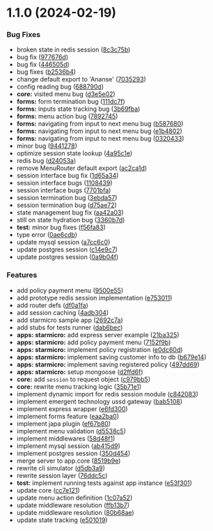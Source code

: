 # 1.1.0 (2024-02-19)


### Bug Fixes

* broken state in redis session ([8c3c75b](https://github.com/ephrimlawrence/ananse/commit/8c3c75bc134d01c8fbaa5d26de7b675d57ae683e))
* bug fix ([977676d](https://github.com/ephrimlawrence/ananse/commit/977676d8e73014cf7905a911a4ec88e9c4af888e))
* bug fix ([446505d](https://github.com/ephrimlawrence/ananse/commit/446505d1c031e589f47be60e2bb9b15012b40512))
* bug fixes ([b2536b4](https://github.com/ephrimlawrence/ananse/commit/b2536b4f8545ec526f541dfc283f6f511590d54f))
* change default export to 'Ananse' ([7035293](https://github.com/ephrimlawrence/ananse/commit/7035293819ba14059af88fbec57b09caaecd3df4))
* config reading bug ([688790d](https://github.com/ephrimlawrence/ananse/commit/688790dcd965d2b2a7da6ecd7a683889c24ccde5))
* **core:** visited menu bug ([d3e5e02](https://github.com/ephrimlawrence/ananse/commit/d3e5e025b4cd9a77b8f5c48e8c91523fbd4eff12))
* **forms:** form termination bug ([111dc7f](https://github.com/ephrimlawrence/ananse/commit/111dc7fe7470ce204b8965e6b1210927e7083297))
* **forms:** inputs state tracking bug ([3b69fba](https://github.com/ephrimlawrence/ananse/commit/3b69fba4ec350858c4b25b68a99922b556321c56))
* **forms:** menu action bug ([7892745](https://github.com/ephrimlawrence/ananse/commit/7892745b7d7d3b1aa16fab60408d4ce9e783b5d1))
* **forms:** navigating from input to next menu bug ([b587680](https://github.com/ephrimlawrence/ananse/commit/b587680b0c9a80de97f6e9f0cc299c75c2ffb539))
* **forms:** navigating from input to next menu bug ([e1b4802](https://github.com/ephrimlawrence/ananse/commit/e1b4802b2c6b6d974b91d5cf395e4e3b3ca5ec40))
* **forms:** navigating from input to next menu bug ([0320433](https://github.com/ephrimlawrence/ananse/commit/03204335e7d9743ccd50d3307334536525e1f273))
* minor bug ([9441278](https://github.com/ephrimlawrence/ananse/commit/9441278e39507b3a4448c549fdc2146d097c80e1))
* optimize session state lookup ([4a95c1e](https://github.com/ephrimlawrence/ananse/commit/4a95c1e572abd6f43e6fdfa4ed7357ac93dfd0eb))
* redis bug ([d24053a](https://github.com/ephrimlawrence/ananse/commit/d24053a36ae701b14ca25e9752e5e38727fdbb4e))
* remove MenuRouter default export ([ac2ca1d](https://github.com/ephrimlawrence/ananse/commit/ac2ca1d75ed85e3eb6b47fca2294f61b5de49fc8))
* session interface bug fix ([1d65a34](https://github.com/ephrimlawrence/ananse/commit/1d65a34ad60327647eca0cb7be0f660d1a296eeb))
* session interface bugs ([1108439](https://github.com/ephrimlawrence/ananse/commit/1108439952b20b0747a691b798ae8de277ae8e59))
* session interface bugs ([7701bfa](https://github.com/ephrimlawrence/ananse/commit/7701bfa81a49f8270b8001b43d67619a459df1ad))
* session termination bug ([3ebda57](https://github.com/ephrimlawrence/ananse/commit/3ebda575b9cbda0dddf189c81e3408851c7236c0))
* session termination bug ([d75ae72](https://github.com/ephrimlawrence/ananse/commit/d75ae72614a84a8f92962be334bdaabd48d1cc0e))
* state management bug fix ([aa42a03](https://github.com/ephrimlawrence/ananse/commit/aa42a03035d095baa22f19154017f8f6e62badbb))
* still on state hydration bug ([3360b7d](https://github.com/ephrimlawrence/ananse/commit/3360b7d6705b0578fbadaaa8465626b5373add30))
* **test:** minor bug fixes ([f56fa83](https://github.com/ephrimlawrence/ananse/commit/f56fa83d376bc44efc21d2ae6151bf724d66dc99))
* type error ([0ae6cdb](https://github.com/ephrimlawrence/ananse/commit/0ae6cdb6c5099547475cf6de9a7e128a5072ae00))
* update mysql session ([a7cc6c0](https://github.com/ephrimlawrence/ananse/commit/a7cc6c05a6a6bbf5f21a91af0dd017b8b727b0c9))
* update postgres session ([c14e9c7](https://github.com/ephrimlawrence/ananse/commit/c14e9c7a04e08020321e4d435ee851a6e0c4a07a))
* update postgres session ([0a9b04f](https://github.com/ephrimlawrence/ananse/commit/0a9b04fdb2cf7ac2be40e66663e82276e3b9b2c1))


### Features

* add policy payment menu ([9500e55](https://github.com/ephrimlawrence/ananse/commit/9500e55bea64d364eeb576bd8cb98c4e38f4e92e))
* add prototype redis session implementation ([e753011](https://github.com/ephrimlawrence/ananse/commit/e7530117974f2e925acb1701186bdf38d17039e7))
* add router defs ([df0a1fa](https://github.com/ephrimlawrence/ananse/commit/df0a1faf37d97bdf87d3fe258eee7830b2992fae))
* add session caching ([4adb304](https://github.com/ephrimlawrence/ananse/commit/4adb3040de3edfa2171d128708ab1d45ee0a632a))
* add starmicro sample app ([2692c7a](https://github.com/ephrimlawrence/ananse/commit/2692c7a19aa660b530b14eed8db49c59446f5891))
* add stubs for tests runner ([dab6bec](https://github.com/ephrimlawrence/ananse/commit/dab6becfaefc8cb528e3d167d30e85e05e236055))
* **apps: starmicro:** add express server example ([21ba325](https://github.com/ephrimlawrence/ananse/commit/21ba32598a9320291b39543b704d1e63a1976da8))
* **apps: starmicro:** add policy payment menu ([7152f9b](https://github.com/ephrimlawrence/ananse/commit/7152f9bf49b5e1672ada48f9055937a0f002747c))
* **apps: starmicro:** implement policy registration ([e0dc60d](https://github.com/ephrimlawrence/ananse/commit/e0dc60d7d142823d3cf46a68e9ca2d15e026ff14))
* **apps: starmicro:** implement saving customer info to db ([b679e14](https://github.com/ephrimlawrence/ananse/commit/b679e149aa4c70fe1e118fccc4eaf5c24cc8b5f9))
* **apps: starmicro:** implement saving registered policy ([497dd69](https://github.com/ephrimlawrence/ananse/commit/497dd690dbef7334800d025119e1e03646bd558c))
* **apps: starmicro:** setup mongoose ([d2ffd6f](https://github.com/ephrimlawrence/ananse/commit/d2ffd6f2dcc7a1f6f9d7a39eadd5f4697d275bc2))
* **core:** add `session` to request object ([c979bb5](https://github.com/ephrimlawrence/ananse/commit/c979bb5730ac3a53b31573deb69a728371bc694c))
* **core:** rewrite menu tracking logic ([35b71e1](https://github.com/ephrimlawrence/ananse/commit/35b71e13c9c9f1e9de9f2a68da260ff699c36222))
* implement dynamic import for redis session module ([c842083](https://github.com/ephrimlawrence/ananse/commit/c84208319344fd67704e3895d64fad5c0e719ef1))
* implement emergent technology ussd gateway ([bab5108](https://github.com/ephrimlawrence/ananse/commit/bab510809328b804efa070d10774947d9faf1cc5))
* implement express wrapper ([e6fd300](https://github.com/ephrimlawrence/ananse/commit/e6fd300e36d0ae3541c4294c377405c50ff4cd3d))
* implement forms feature ([eaa2ba0](https://github.com/ephrimlawrence/ananse/commit/eaa2ba0d3bb3ca241334a7f28f0a7d6a890a33f5))
* implement japa plugin ([ef67b80](https://github.com/ephrimlawrence/ananse/commit/ef67b803b70776120c905b1ed897253f1b83d823))
* implement menu validation ([d5538c5](https://github.com/ephrimlawrence/ananse/commit/d5538c5474bc15827a67df231fc3ff7111ce9a07))
* implement middlewares ([58d48f1](https://github.com/ephrimlawrence/ananse/commit/58d48f1d9f302d82c0a89c3b2162146e64ec03f2))
* implement mysql session ([ab415d9](https://github.com/ephrimlawrence/ananse/commit/ab415d9b093cf99c58823e82f990c40b2967b56d))
* implement postgres session ([350d454](https://github.com/ephrimlawrence/ananse/commit/350d45417c32c414e75339343f82601ea06208be))
* merge server to app.core ([8519b9e](https://github.com/ephrimlawrence/ananse/commit/8519b9e7094f4a0a2258af3630faa6dc237d6eca))
* rewrite cli simulator ([d5db3a9](https://github.com/ephrimlawrence/ananse/commit/d5db3a99d7779db20fb392c53d52815ffda5ef72))
* rewrite session layer ([76ddc5c](https://github.com/ephrimlawrence/ananse/commit/76ddc5cdf4575253b6773ebe870cc972d2d2eb21))
* **test:** implement running tests against app instance ([e53f301](https://github.com/ephrimlawrence/ananse/commit/e53f301c4a970d427dec5ae38abcb8e620506cce))
* update core ([cc7e121](https://github.com/ephrimlawrence/ananse/commit/cc7e1216ac804ac26ebeb83f2b60f586fb90d3f7))
* update menu action definition ([1c07a52](https://github.com/ephrimlawrence/ananse/commit/1c07a5209b65d6cfb3e0966f27b1983a783d6bbf))
* update middleware resolution ([ffb13b7](https://github.com/ephrimlawrence/ananse/commit/ffb13b7432c9f92a9549878354ec34436dabdab2))
* update middleware resolution ([80b68ae](https://github.com/ephrimlawrence/ananse/commit/80b68aed006f79248d63860e4968c6432debff2d))
* update state tracking ([e501019](https://github.com/ephrimlawrence/ananse/commit/e5010195c4090827e3c0a3bfd7ec2443c83373be))



